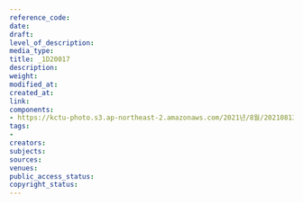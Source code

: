 ```yaml
---
reference_code: 
date: 
draft: 
level_of_description: 
media_type: 
title: _1D20017
description: 
weight: 
modified_at: 
created_at: 
link: 
components:
- https://kctu-photo.s3.ap-northeast-2.amazonaws.com/2021년/8월/20210813_8.13+5인미만+차별폐지+공동행동+개최/_1D20017.jpg
tags:
- 
creators: 
subjects: 
sources: 
venues: 
public_access_status: 
copyright_status: 
---
```

